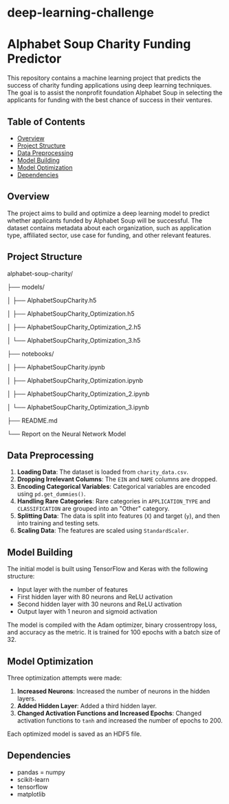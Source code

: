 # deep-learning-challenge

# Alphabet Soup Charity Funding Predictor

This repository contains a machine learning project that predicts the success of charity funding applications using deep learning techniques. The goal is to assist the nonprofit foundation Alphabet Soup in selecting the applicants for funding with the best chance of success in their ventures.

## Table of Contents

- [Overview](#overview)
- [Project Structure](#project-structure)
- [Data Preprocessing](#data-preprocessing)
- [Model Building](#model-building)
- [Model Optimization](#model-optimization)
- [Dependencies](#dependencies)


## Overview

The project aims to build and optimize a deep learning model to predict whether applicants funded by Alphabet Soup will be successful. The dataset contains metadata about each organization, such as application type, affiliated sector, use case for funding, and other relevant features.

## Project Structure

alphabet-soup-charity/

├── models/

│ ├── AlphabetSoupCharity.h5

│ ├── AlphabetSoupCharity_Optimization.h5

│ ├── AlphabetSoupCharity_Optimization_2.h5

│ └── AlphabetSoupCharity_Optimization_3.h5

├── notebooks/

│ ├── AlphabetSoupCharity.ipynb

│ ├── AlphabetSoupCharity_Optimization.ipynb

│ ├── AlphabetSoupCharity_Optimization_2.ipynb

│ └── AlphabetSoupCharity_Optimization_3.ipynb

├── README.md

└── Report on the Neural Network Model

## Data Preprocessing

1. **Loading Data**: The dataset is loaded from `charity_data.csv`.
2. **Dropping Irrelevant Columns**: The `EIN` and `NAME` columns are dropped.
3. **Encoding Categorical Variables**: Categorical variables are encoded using `pd.get_dummies()`.
4. **Handling Rare Categories**: Rare categories in `APPLICATION_TYPE` and `CLASSIFICATION` are grouped into an "Other" category.
5. **Splitting Data**: The data is split into features (`X`) and target (`y`), and then into training and testing sets.
6. **Scaling Data**: The features are scaled using `StandardScaler`.

## Model Building

The initial model is built using TensorFlow and Keras with the following structure:

- Input layer with the number of features
- First hidden layer with 80 neurons and ReLU activation
- Second hidden layer with 30 neurons and ReLU activation
- Output layer with 1 neuron and sigmoid activation

The model is compiled with the Adam optimizer, binary crossentropy loss, and accuracy as the metric. It is trained for 100 epochs with a batch size of 32.

## Model Optimization

Three optimization attempts were made:

1. **Increased Neurons**: Increased the number of neurons in the hidden layers.
2. **Added Hidden Layer**: Added a third hidden layer.
3. **Changed Activation Functions and Increased Epochs**: Changed activation functions to `tanh` and increased the number of epochs to 200.

Each optimized model is saved as an HDF5 file.

## Dependencies

- pandas
= numpy
- scikit-learn
- tensorflow
- matplotlib
